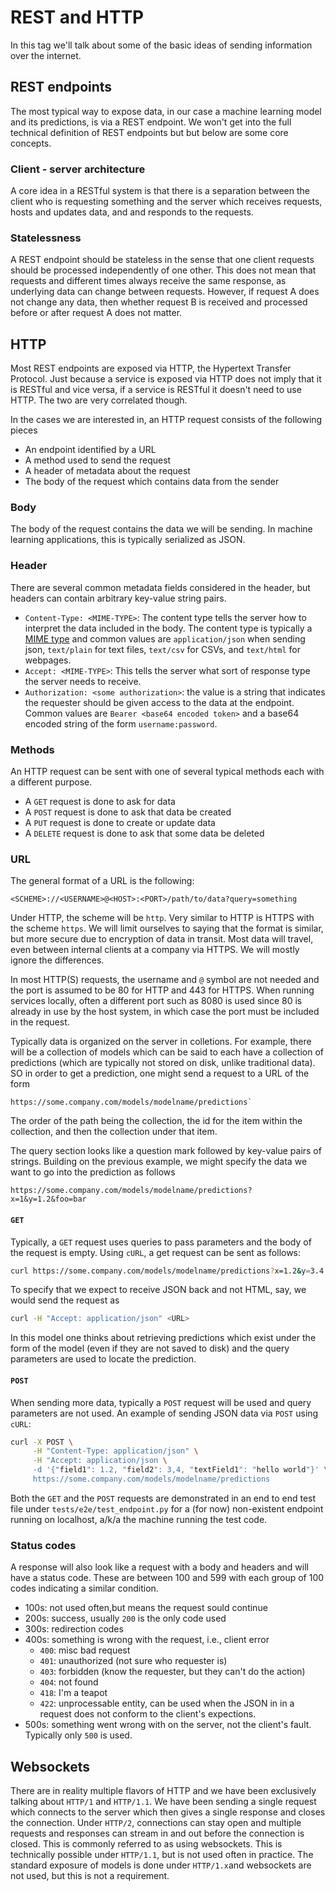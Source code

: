 # REST and HTTP

In this tag we'll talk about some of the basic ideas
of sending information over the internet.

## REST endpoints

The most typical way to expose data, in our case a machine
learning model and its predictions, is via a REST endpoint.
We won't get into the full technical definition of REST
endpoints but but below are some core concepts.

### Client - server architecture

A core idea in a RESTful system is that there is a separation
between the client who is requesting something and the server
which receives requests, hosts and updates data, and and
responds to the requests.

### Statelessness

A REST endpoint should be stateless in the sense that one
client requests should be processed independently of one
other. This does not mean that requests and different times
always receive the same response, as underlying data can
change between requests. However, if request A does not change
any data, then whether request B is received and processed before
or after request A does not matter.

## HTTP

Most REST endpoints are exposed via HTTP, the Hypertext Transfer
Protocol. Just because a service is exposed via HTTP does not
imply that it is RESTful and vice versa, if a service is RESTful
it doesn't need to use HTTP. The two are very correlated though.

In the cases we are interested in, an HTTP request consists of the
following pieces
- An endpoint identified by a URL
- A method used to send the request
- A header of metadata about the request
- The body of the request which contains data from the sender

### Body

The body of the request contains the data we will be sending.
In machine learning applications, this is typically serialized as JSON.

### Header

There are several common metadata fields considered in the header, but
headers can contain arbitrary key-value string pairs.

- `Content-Type: <MIME-TYPE>`: The content type tells the server how to
interpret the data included in the body. The content type is typically
a [MIME type](https://developer.mozilla.org/en-US/docs/Web/HTTP/Basics_of_HTTP/MIME_types/Common_types) and common values are `application/json` when sending json, `text/plain`
for text files, `text/csv` for CSVs, and `text/html` for webpages.
- `Accept: <MIME-TYPE>`: This tells the server what sort of response type the
server needs to receive.
- `Authorization: <some authorization>`: the value is a string that
indicates the requester should be given access to the data at the endpoint.
Common values are `Bearer <base64 encoded token>` and a base64 encoded
string of the form `username:password`.

### Methods

An HTTP request can be sent with one of several typical methods
each with a different purpose.

- A `GET` request is done to ask for data
- A `POST` request is done to ask that data be created
- A `PUT` request is done to create or update data
- A `DELETE` request is done to ask that some data be deleted


### URL

The general format of a URL is the following:

```
<SCHEME>://<USERNAME>@<HOST>:<PORT>/path/to/data?query=something
```

Under HTTP, the scheme will be `http`. Very similar to HTTP is
HTTPS with the scheme `https`. We will limit ourselves to saying that
the format is similar, but more secure due to encryption of data in
transit. Most data will travel, even between internal clients at a
company via HTTPS. We will mostly ignore the differences.

In most HTTP(S) requests, the username and `@` symbol are not needed
and the port is assumed to be 80 for HTTP and 443 for HTTPS. When
running services locally, often a different port such as 8080 is used
since 80 is already in use by the host system, in which case the
port must be included in the request.

Typically data is organized on the server in colletions. For example,
there will be a collection of models which can be said to each have
a collection of predictions (which are typically not stored on disk,
unlike traditional data). SO in order to get a prediction, one might
send a request to a URL of the form

```
https://some.company.com/models/modelname/predictions`
```

The order of the path being the collection, the id for the item within
the collection, and then the collection under that item.

The query section looks like a question mark followed by key-value
pairs of strings. Building on the previous example, we might
specify the data we want to go into the prediction as follows

```
https://some.company.com/models/modelname/predictions?x=1&y=1.2&foo=bar
```

#### `GET`

Typically, a `GET` request uses queries to pass parameters and
the body of the request is empty. Using `cURL`, a get request can
be sent as follows:

```bash
curl https://some.company.com/models/modelname/predictions?x=1.2&y=3.4
```

To specify that we expect to receive JSON back and not HTML, say, we
would send the request as

```bash
curl -H "Accept: application/json" <URL>
```

In this model one thinks about retrieving predictions which exist
under the form of the model (even if they are not saved to disk)
and the query parameters are used to locate the prediction.

#### `POST`

When sending more data, typically a `POST` request will be used
and query parameters are not used. An example of sending JSON
data via `POST` using `cURL`:

```bash
curl -X POST \
     -H "Content-Type: application/json" \
     -H "Accept: application/json \
     -d '{"field1": 1.2, "field2": 3,4, "textField1": "hello world"}' \
     https://some.company.com/models/modelname/predictions
```

Both the `GET` and the `POST` requests are demonstrated in an
end to end test file under `tests/e2e/test_endpoint.py` for a
(for now) non-existent endpoint running on localhost, a/k/a the
machine running the test code.

### Status codes

A response will also look like a request with a body and
headers and will have a status code. These are between 100
and 599 with each group of 100 codes indicating a similar condition.

- 100s: not used often,but means the request sould continue
- 200s: success, usually `200` is the only code used
- 300s: redirection codes
- 400s: something is wrong with the request, i.e., client error
    - `400`: misc bad request
    - `401`: unauthorized (not sure who requester is)
    - `403`: forbidden (know the requester, but they can't do the action)
    - `404`: not found
    - `418`: I'm a teapot
    - `422`: unprocessable entity, can be used when the JSON in
in a request does not conform to the client's expections.
- 500s: something went wrong with on the server, not the client's fault.
Typically only `500` is used.

## Websockets

There are in reality multiple flavors of HTTP and we have been exclusively
talking about `HTTP/1` and `HTTP/1.1`. We have been sending a single request which
connects to the server which then gives a single response and closes
the connection. Under `HTTP/2`, connections can stay open and
multiple requests and responses can stream in and out before the connection
is closed. This is commonly referred to as using websockets. This is
technically possible under `HTTP/1.1`, but is not used often in practice.
The standard exposure of models is done under `HTTP/1.x`and websockets are
not used, but this is not a requirement.
